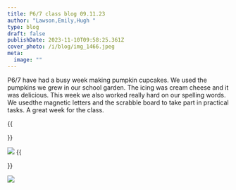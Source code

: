 ```yaml
---
title: P6/7 class blog 09.11.23
author: "Lawson,Emily,Hugh "
type: blog
draft: false
publishDate: 2023-11-10T09:58:25.361Z
cover_photo: /i/blog/img_1466.jpeg
meta:
  image: ""
---
```

P6/7 have had a busy week making pumpkin cupcakes. We used the pumpkins we grew in our school garden. The icing was cream cheese and it was delicious. This week we also worked really hard on our spelling words. We usedthe magnetic letters and the scrabble board to take part in practical tasks. A great week for the class. 

{{<aside side="right">}}


![](/i/blog/img_1467.jpeg)
{{</aside>}}

![](/i/blog/img_1475.jpeg)